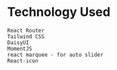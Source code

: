# Technology Used
```
React Router
Tailwind CSS
DaisyUI
MomentJS
react marquee - for auto slider
React-icon
```
